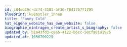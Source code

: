 ```yaml
---
id: c84eb19c-dc74-4101-bf36-f0417b7f1795
blueprint: kuenstler_innen
title: 'Fanny Cold'
hat_eigene_website_has_own_website: false
biographie_eintragen_create_artist_s_biography: false
updated_by: b1a43fd3-c865-4122-b6cc-50cfa81a1985
updated_at: 1656700229
---
```

